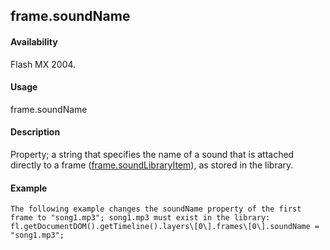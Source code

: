## frame.soundName

#### Availability

Flash MX 2004.

#### Usage

frame.soundName

#### Description

Property; a string that specifies the name of a sound that is attached directly to a frame ([frame.soundLibraryItem](#_bookmark630)), as stored in the library.

#### Example

```
The following example changes the soundName property of the first frame to "song1.mp3"; song1.mp3 must exist in the library:
fl.getDocumentDOM().getTimeline().layers\[0\].frames\[0\].soundName = "song1.mp3";

```